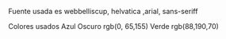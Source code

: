 Fuente usada es webbelliscup, helvatica ,arial, sans-seriff

Colores usados 
    Azul Oscuro rgb(0, 65,155)
    Verde rgb(88,190,70)
